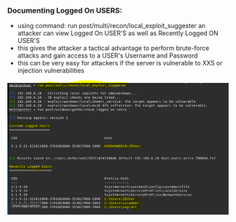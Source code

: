 ### Documenting Logged On USERS:

* using command: run post/multi/recon/local_exploit_suggester an attacker can view Logged On USER'S as well as Recently Logged ON USER'S
* this gives the attacker a tactical advantage to perform brute-force attacks and gain access to a USER's Username and Password
* this can be very easy for attackers if the server is vulnerable to XXS or injection vulnerabilities

![pic](18.PNG) 



